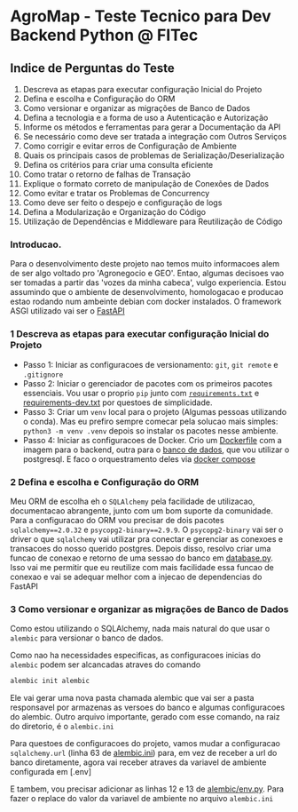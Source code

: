 # AgroMap - Teste Tecnico para Dev Backend Python @ FITec

## Indice de Perguntas do Teste
 1. Descreva as etapas para executar configuração Inicial do Projeto
 2. Defina e escolha e Configuração do ORM
 3. Como versionar e organizar as migrações de Banco de Dados
 4. Defina a tecnologia e a forma de uso a Autenticação e Autorização
 5. Informe os métodos e ferramentas para gerar a Documentação da API
 6. Se necessário como deve ser tratada a integração com Outros Serviços
 7. Como corrigir e evitar erros de Configuração de Ambiente
 8. Quais os principais casos de problemas de Serialização/Deserialização
 9. Defina os critérios para criar uma consulta eficiente
 10. Como tratar o retorno de falhas de Transação
 11. Explique o formato correto de manipulação de Conexões de Dados
 12. Como evitar e tratar os Problemas de Concurrency
 13. Como deve ser feito o despejo e configuração de logs
 14. Defina a Modularização e Organização do Código
 15. Utilização de Dependências e Middleware para Reutilização de Código


### Introducao.
Para o desenvolvimento deste projeto nao temos muito informacoes alem de ser algo voltado pro 'Agronegocio e GEO'. Entao, algumas decisoes vao ser tomadas a partir das 'vozes da minha cabeca', vulgo experiencia.
Estou assumindo que o ambiente de desenvolvimento, homologacao e producao estao rodando num ambeinte debian com docker instalados. O framework ASGI utilizado vai ser o [FastAPI](https://fastapi.tiangolo.com/)

### 1 Descreva as etapas para executar configuração Inicial do Projeto

 - Passo 1: Iniciar as configuracoes de versionamento: `git`, `git remote` e `.gitignore`
 - Passo 2: Iniciar o gerenciador de pacotes com os primeiros pacotes essenciais. Vou usar o proprio `pip` junto com [`requirements.txt`](./requirements.txt) e [requirements-dev.txt](./requirements-dev.txt) por questoes de simplicidade.
- Passo 3: Criar um `venv` local para o projeto (Algumas pessoas utilizando o conda). Mas eu prefiro sempre comecar pela solucao mais simples: `python3 -m venv .venv` depois so instalar os pacotes nesse ambiente.
- Passo 4: Iniciar as configuracoes de Docker. Crio um [Dockerfile](./Dockerfile) com a imagem para o backend, outra para o [banco de dados](./db/Dockerfile), que vou utilizar o postgresql. E faco o orquestramento deles via [docker compose](./docker-compose.yml)

### 2 Defina e escolha e Configuração do ORM
Meu ORM de escolha eh o `SQLAlchemy` pela facilidade de utilizacao, documentacao abrangente, junto com um bom suporte da comunidade.
Para a configuracao do ORM vou precisar de dois pacotes `sqlalchemy==2.0.32` e `psycopg2-binary==2.9.9`. O `psycopg2-binary` vai ser o driver o que `sqlalchemy` vai utilizar pra conectar e gerenciar as conexoes e transacoes do nosso querido postgres.
Depois disso, resolvo criar uma funcao de conexao e retorno de uma sessao do banco em [database.py](./app/config/database.py). Isso vai me permitir que eu reutilize com mais facilidade essa funcao de conexao e vai se adequar melhor com a injecao de dependencias do FastAPI

###  3 Como versionar e organizar as migrações de Banco de Dados

Como estou utilizando o SQLAlchemy, nada mais natural do que usar o `alembic` para versionar o banco de dados.

Como nao ha necessidades especificas, as configuracoes inicias do `alembic` podem ser alcancadas atraves do comando 
```bash
alembic init alembic
```

Ele vai gerar uma nova pasta chamada alembic que vai ser a pasta responsavel por armazenas as versoes do banco e algumas configuracoes do alembic. Outro arquivo importante, gerado com esse comando, na raiz do diretorio, é o `alembic.ini`

Para questoes de configuracoes do projeto, vamos mudar a configuracao 
`sqlalchemy.url` (linha 63 de [alembic.ini](./alembic.ini)) para, em vez de receber a url do banco diretamente, agora vai receber atraves da variavel de ambiente configurada em [.env]

E tambem, vou precisar adicionar as linhas 12 e 13 de [alembic/env.py](./alembic/env.py). Para fazer o replace do valor da variavel de ambiente no arquivo `alembic.ini`